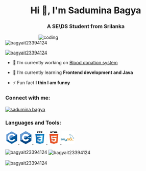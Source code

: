 <h1 align="center">Hi 👋, I'm Sadumina Bagya</h1>
<h3 align="center">A SE\DS Student from Srilanka</h3>
<img align="right" alt="coding" width="400" src="https://cdn.dribbble.com/users/1162077/screenshots/3848914/programmer.gif">

<p align="left"> <img src="https://komarev.com/ghpvc/?username=bagyait23394124&label=Profile%20views&color=0e75b6&style=flat" alt="bagyait23394124" /> </p>

<p align="left"> <a href="https://github.com/ryo-ma/github-profile-trophy"><img src="https://github-profile-trophy.vercel.app/?username=bagyait23394124" alt="bagyait23394124" /></a> </p>

- 🔭 I’m currently working on [Blood donation system](https://github.com/BagyaIT23394124/Blood-donation)

- 🌱 I’m currently learning **Frontend development and Java**

- ⚡ Fun fact **I thin I am funny**

<h3 align="left">Connect with me:</h3>
<p align="left">
<a href="https://linkedin.com/in/sadumina bagya" target="blank"><img align="center" src="https://raw.githubusercontent.com/rahuldkjain/github-profile-readme-generator/master/src/images/icons/Social/linked-in-alt.svg" alt="sadumina bagya" height="30" width="40" /></a>
</p>

<h3 align="left">Languages and Tools:</h3>
<p align="left"> <a href="https://www.cprogramming.com/" target="_blank" rel="noreferrer"> <img src="https://raw.githubusercontent.com/devicons/devicon/master/icons/c/c-original.svg" alt="c" width="40" height="40"/> </a> <a href="https://www.w3schools.com/cpp/" target="_blank" rel="noreferrer"> <img src="https://raw.githubusercontent.com/devicons/devicon/master/icons/cplusplus/cplusplus-original.svg" alt="cplusplus" width="40" height="40"/> </a> <a href="https://www.w3schools.com/css/" target="_blank" rel="noreferrer"> <img src="https://raw.githubusercontent.com/devicons/devicon/master/icons/css3/css3-original-wordmark.svg" alt="css3" width="40" height="40"/> </a> <a href="https://www.w3.org/html/" target="_blank" rel="noreferrer"> <img src="https://raw.githubusercontent.com/devicons/devicon/master/icons/html5/html5-original-wordmark.svg" alt="html5" width="40" height="40"/> </a> <a href="https://www.mysql.com/" target="_blank" rel="noreferrer"> <img src="https://raw.githubusercontent.com/devicons/devicon/master/icons/mysql/mysql-original-wordmark.svg" alt="mysql" width="40" height="40"/> </a> </p>

<p><img align="left" src="https://github-readme-stats.vercel.app/api/top-langs?username=bagyait23394124&show_icons=true&locale=en&layout=compact" alt="bagyait23394124" /></p>

<p>&nbsp;<img align="center" src="https://github-readme-stats.vercel.app/api?username=bagyait23394124&show_icons=true&locale=en" alt="bagyait23394124" /></p>

<p><img align="center" src="https://github-readme-streak-stats.herokuapp.com/?user=bagyait23394124&" alt="bagyait23394124" /></p>
